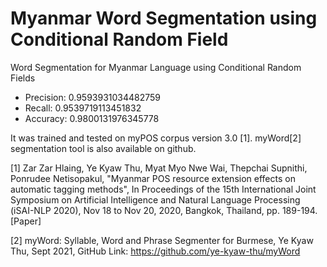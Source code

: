 # Myanmar Word Segmentation using Conditional Random Field

Word Segmentation for Myanmar Language using Conditional Random Fields

- Precision: 0.9593931034482759
- Recall: 0.9539719113451832
- Accuracy: 0.9800131976345778

It was trained and tested on myPOS corpus version 3.0 [1]. myWord[2] segmentation tool is also available on github.

[1] Zar Zar Hlaing, Ye Kyaw Thu, Myat Myo Nwe Wai, Thepchai Supnithi, Ponrudee Netisopakul, "Myanmar POS resource extension effects on automatic tagging methods", In Proceedings of the 15th International Joint Symposium on Artificial Intelligence and Natural Language Processing (iSAI-NLP 2020), Nov 18 to Nov 20, 2020, Bangkok, Thailand, pp. 189-194. [Paper]

[2] myWord: Syllable, Word and Phrase Segmenter for Burmese, Ye Kyaw Thu, Sept 2021, GitHub Link: https://github.com/ye-kyaw-thu/myWord  
